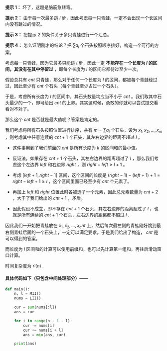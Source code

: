 **提示 1：** 坏了，这题是脑筋急转弯。

**提示 2：** 由于每一次最多跳 $l$ 步，因此考虑每一只青蛙，一定不会出现一个长区间内没有跳过的情况。

**提示 3：** 把提示 2 的条件关于多只青蛙进行一个汇总。

**提示 4：** 怎么证明刚才的结论？把 $\sum a_i$ 个石头按照顺序排好，构造一个可行的方案。

考虑每一只青蛙，因为它最多只能跳 $l$ 步，因此一定 **不能存在一个长度为 $l$ 的区间，其没有在其中停留过** ，即每个长度为 $l$ 的区间它都待过至少一次。

假设总共有 $cnt$ 只青蛙，那么对于任何一个长度为 $l$ 的区间，都被每个青蛙经过过，因此至少有 $cnt$ 个石头（每个青蛙至少占过一个石头）。

于是，考虑所有长度为 $l$ 的区间中，其石头数量均应当不小于 $cnt$ 。我们取其中石头最少的一个，即可给出 $cnt$ 的上界。其实这时候，勇敢的你就可以尝试提交看看对不对了。

那么这个 $cnt$ 是否就是最大值呢？答案是肯定的。

我们考虑将所有石头按照位置进行排序，共有 $m=\sum a_i$ 个石头，设为 $x_1,x_2,\dots,x_m$ ，则考虑其中任意连续的 $cnt+1$ 个石头，其左右边界的距离不超过 $l$ 。

- 这件事用到了我们前面的 $cnt$ 是所有长度为 $k$ 的区间和的最小值。

- 反证法。如果存在 $cnt+1$ 个石头，其左右边界的距离超过了 $l$ ，那么我们考虑这个左边界 $left$ 和右边界 $right$ ，则 $right-left\geq l+1$ 。

- 考虑 $[left+1,right-1]$ 区间，这个区间的长度是 $(right-1)-(left+1)+1=right-left+1\geq l$ ，这个区间里面已经至少有 $cnt$ 个元素了。

- 再加上 $left$ 和 $right$ 位置此时各被选了一个元素，因此总元素数量为 $cnt+2$ ，大于了我们给出的 $cnt+1$ ，矛盾。

- 因此假设不成立，即不存在 $cnt+1$ 个石头，其左右边界的距离超过了 $l$ ，也就是所有连续的 $cnt+1$ 个石头，左右边界的距离都不超过 $l$ .

因此我们一开始把青蛙放在 $x_1,x_2,\dots, x_cnt$ 上，然后每次最左侧的青蛙刚好跳到最右侧青蛙后面的一个石头上，一定可以满足要求。于是我们给出了构造， $cnt$ 是可以得到的答案。

而长度为 $l$ 区间和的计算可以使用前缀和，也可以先计算第一组和，再往后滑动窗口计算。

时间复杂度为 $\mathcal{O}(n)$ .

#### 具体代码如下（只包含中间处理部分）——

```Python []
def main():
    n, l = MII()
    nums = LII()

    cur = sum(nums[:l])
    ans = cur

    for i in range(n - 1 - l):
        cur -= nums[i]
        cur += nums[i + l]
        ans = min(ans, cur)

    print(ans)
```